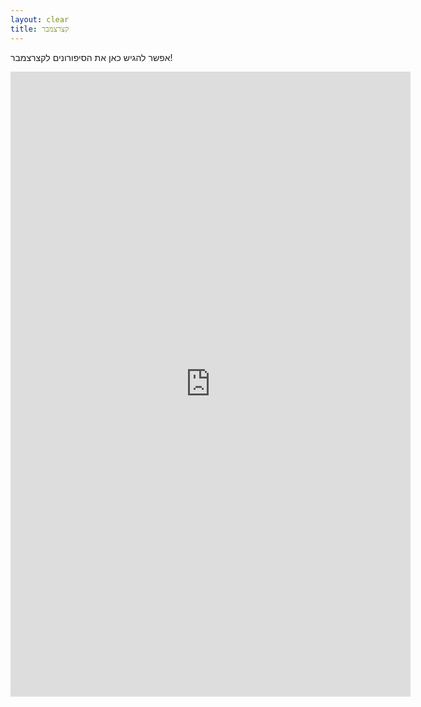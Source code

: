 ```yaml
---
layout: clear
title: קצרצמבר
---
```


אפשר להגיש כאן את הסיפורונים לקצרצמבר!

<iframe src="https://docs.google.com/forms/d/e/1FAIpQLSdDTNxKkgtobWMLjMpsIyno1Z3unXDtGD9uGF9MF5SrfJ7e6g/viewform?usp=sf_link" width="640" height="1000" frameborder="0" marginheight="0" marginwidth="0">Loading…</iframe>


